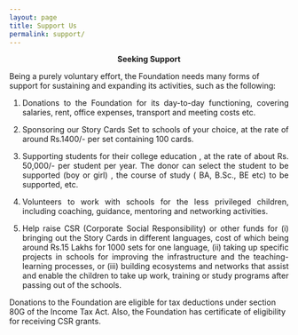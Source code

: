 ```yaml
---
layout: page
title: Support Us
permalink: support/
---
```


<p style="text-align: center;"><strong>Seeking Support</strong></p>


Being a purely voluntary effort, the Foundation needs many forms of support for sustaining and expanding its activities, such as the following:

1.	<p style="text-align:justify; text-justify: inter-word">Donations to the Foundation for its day-to-day functioning, covering salaries, rent, office expenses, transport and meeting costs etc.</p>
2.	<p style="text-align:justify; text-justify: inter-word">Sponsoring our Story Cards Set to schools of your choice, at the rate of around Rs.1400/- per  set containing 100 cards.</p>
3.	<p style="text-align:justify; text-justify: inter-word">Supporting students for their college education , at the rate of about Rs. 50,000/- per student per year. The donor can select the student to be supported (boy or girl) , the course of study  ( BA, B.Sc., BE etc) to be supported, etc.</p>
4.	<p style="text-align:justify; text-justify: inter-word">Volunteers to work with schools for the less privileged children, including coaching, guidance, mentoring and networking activities.</p>
5.	<p style="text-align:justify; text-justify: inter-word">Help raise CSR (Corporate Social Responsibility) or other funds for (i) bringing out the Story Cards in different languages, cost of which being around Rs.15 Lakhs for 1000 sets for one language, (ii) taking up specific projects in schools for improving the infrastructure and the teaching-learning processes, or (iii) building ecosystems and networks that assist and enable the children to take up work, training or study programs after passing out of the schools.</p>    

Donations to the Foundation are eligible for tax deductions under section 80G of the Income Tax Act. Also, the Foundation has certificate of eligibility for receiving CSR grants.

